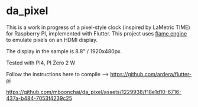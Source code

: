 # da_pixel

This is a work in progress of a pixel-style clock (inspired by LaMetric TIME) for Raspberry PI, implemented with Flutter. This project uses [flame engine](https://flame-engine.org/) to emulate pixels on an HDMI display.

The display in the sample is 8.8" / 1920x480px.

Tested with PI4, PI Zero 2 W

Follow the instructions here to compile --> https://github.com/ardera/flutter-pi




https://github.com/mboonchai/da_pixel/assets/1229938/f18e1d10-6716-437a-b484-7053f4239c25




